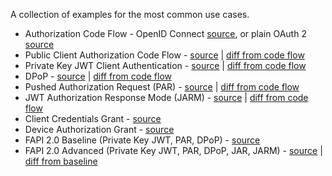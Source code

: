 A collection of examples for the most common use cases.

- Authorization Code Flow - OpenID Connect [source](code.ts), or plain OAuth 2 [source](oauth.ts)
- Public Client Authorization Code Flow - [source](public.ts) | [diff from code flow](public.diff)
- Private Key JWT Client Authentication - [source](private_key_jwt.ts) | [diff from code flow](private_key_jwt.diff)
- DPoP - [source](dpop.ts) | [diff from code flow](dpop.diff)
- Pushed Authorization Request (PAR) - [source](par.ts) | [diff from code flow](par.diff)
- JWT Authorization Response Mode (JARM) - [source](jarm.ts) | [diff from code flow](jarm.diff)
- Client Credentials Grant - [source](client_credentials.ts)
- Device Authorization Grant - [source](device_authorization_grant.ts)
- FAPI 2.0 Baseline (Private Key JWT, PAR, DPoP) - [source](fapi2-baseline.ts)
- FAPI 2.0 Advanced (Private Key JWT, PAR, DPoP, JAR, JARM) - [source](fapi2-advanced.ts) | [diff from baseline](fapi2-advanced.diff)
